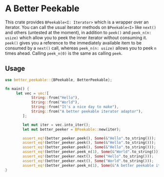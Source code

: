 # A Better Peekable

This crate provides `BPeekable<I: Iterator>` which is a wrapper over an iterator. You can call the usual iterator methods on `BPeekable<I>` like `next()` and others (untested at the moment), in addition to `peek()` and `peek_n(n: usize)` which allow you to peek the inner iterator without consuming it. `peek()` gives you a reference to the immediately available item to be consumed by a `next()` call, whereas `peek_n(n: usize)` allows you to peek `n` times ahead. Calling `peek_n(0)` is the same as calling `peek`.

## Usage

```rust
use better_peekable::{BPeekable, BetterPeekable};

fn main() {
     let vec = vec![
            String::from("Hello"),
            String::from("World"),
            String::from("It's a nice day to make"),
            String::from("A better peekable iterator adaptor"),
        ];

        let mut iter = vec.into_iter();
        let mut better_peeker = BPeekable::new(iter);

        assert_eq!(better_peeker.peek(), Some(&"Hello".to_string()));
        assert_eq!(better_peeker.peek(), Some(&"Hello".to_string()));
        assert_eq!(better_peeker.peek(), Some(&"Hello".to_string()));
        assert_eq!(better_peeker.peek_n(1), Some(&"World".to_string()));
        assert_eq!(better_peeker.next(), Some("Hello".to_string()));
        assert_eq!(better_peeker.next(), Some("World".to_string()));
        assert_eq!(better_peeker.peek_n(1), Some(&"A better peekable iterator adaptor".to_string()));
}
```
